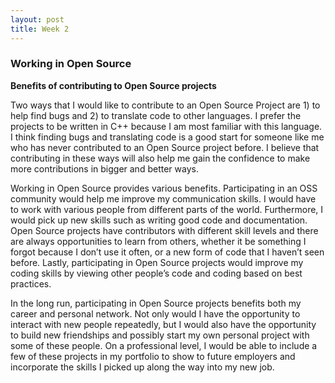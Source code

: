 ```yaml
---
layout: post
title: Week 2
---
```

### Working in Open Source  
**Benefits of contributing to Open Source projects** 
  
Two ways that I would like to contribute to an Open Source Project are 1) to help find bugs and 2) to translate code to other languages. I prefer the projects to be written in C++ because I am most familiar with this language. I think finding bugs and translating code is a good start for someone like me who has never contributed to an Open Source project before. I believe that contributing in these ways will also help me gain the confidence to make more contributions in bigger and better ways.

Working in Open Source provides various benefits. Participating in an OSS community would help me improve my communication skills. I would have to work with various people from different parts of the world. Furthermore, I would pick up new skills such as writing good code and documentation. Open Source projects have contributors with different skill levels and there are always opportunities to learn from others, whether it be something I forgot because I don’t use it often, or a new form of code that I haven’t seen before. Lastly, participating in Open Source projects would improve my coding skills by viewing other people’s code and coding based on best practices.

In the long run, participating in Open Source projects benefits both my career and personal network. Not only would I have the opportunity to interact with new people repeatedly, but I would also have the opportunity to build new friendships and possibly start my own personal project with some of these people. On a professional level, I would be able to include a few of these projects in my portfolio to show to future employers and incorporate the skills I picked up along the way into my new job.